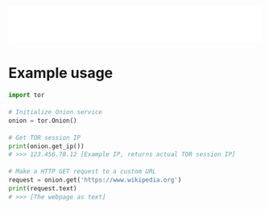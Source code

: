 <div align='center'>
  <img src="./assets/torpy.png">
</div>


# Example usage

```python
import tor

# Initialize Onion service
onion = tor.Onion()

# Get TOR session IP
print(onion.get_ip())
# >>> 123.456.78.12 [Example IP, returns actual TOR session IP]

# Make a HTTP GET request to a custom URL
request = onion.get('https://www.wikipedia.org')
print(request.text)
# >>> [The webpage as text]
```
